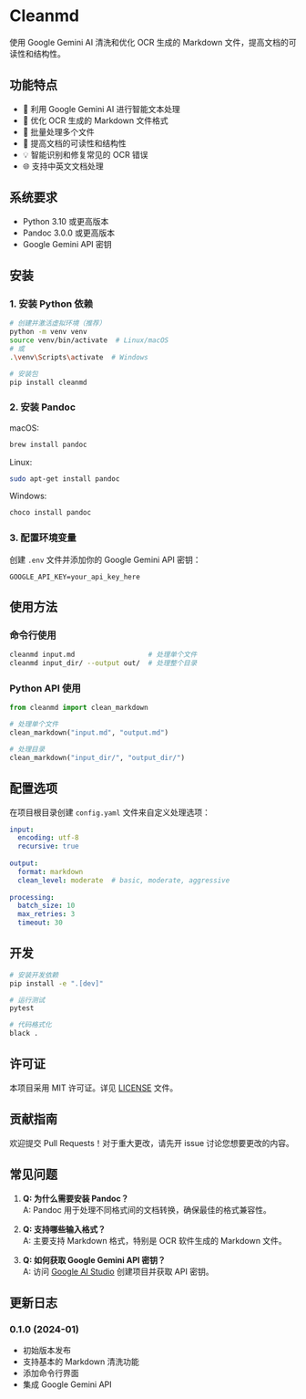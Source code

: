 # Cleanmd

使用 Google Gemini AI 清洗和优化 OCR 生成的 Markdown 文件，提高文档的可读性和结构性。

## 功能特点

- 🤖 利用 Google Gemini AI 进行智能文本处理
- 📝 优化 OCR 生成的 Markdown 文件格式
- 🔄 批量处理多个文件
- 🎯 提高文档的可读性和结构性
- 💡 智能识别和修复常见的 OCR 错误
- 🌐 支持中英文文档处理

## 系统要求

- Python 3.10 或更高版本
- Pandoc 3.0.0 或更高版本
- Google Gemini API 密钥

## 安装

### 1. 安装 Python 依赖

```bash
# 创建并激活虚拟环境（推荐）
python -m venv venv
source venv/bin/activate  # Linux/macOS
# 或
.\venv\Scripts\activate  # Windows

# 安装包
pip install cleanmd
```

### 2. 安装 Pandoc

macOS:
```bash
brew install pandoc
```

Linux:
```bash
sudo apt-get install pandoc
```

Windows:
```bash
choco install pandoc
```

### 3. 配置环境变量

创建 `.env` 文件并添加你的 Google Gemini API 密钥：

```env
GOOGLE_API_KEY=your_api_key_here
```

## 使用方法

### 命令行使用

```bash
cleanmd input.md                  # 处理单个文件
cleanmd input_dir/ --output out/  # 处理整个目录
```

### Python API 使用

```python
from cleanmd import clean_markdown

# 处理单个文件
clean_markdown("input.md", "output.md")

# 处理目录
clean_markdown("input_dir/", "output_dir/")
```

## 配置选项

在项目根目录创建 `config.yaml` 文件来自定义处理选项：

```yaml
input:
  encoding: utf-8
  recursive: true
  
output:
  format: markdown
  clean_level: moderate  # basic, moderate, aggressive
  
processing:
  batch_size: 10
  max_retries: 3
  timeout: 30
```

## 开发

```bash
# 安装开发依赖
pip install -e ".[dev]"

# 运行测试
pytest

# 代码格式化
black .
```

## 许可证

本项目采用 MIT 许可证。详见 [LICENSE](LICENSE) 文件。

## 贡献指南

欢迎提交 Pull Requests！对于重大更改，请先开 issue 讨论您想要更改的内容。

## 常见问题

1. **Q: 为什么需要安装 Pandoc？**  
   A: Pandoc 用于处理不同格式间的文档转换，确保最佳的格式兼容性。

2. **Q: 支持哪些输入格式？**  
   A: 主要支持 Markdown 格式，特别是 OCR 软件生成的 Markdown 文件。

3. **Q: 如何获取 Google Gemini API 密钥？**  
   A: 访问 [Google AI Studio](https://ai.google.dev/) 创建项目并获取 API 密钥。

## 更新日志

### 0.1.0 (2024-01)
- 初始版本发布
- 支持基本的 Markdown 清洗功能
- 添加命令行界面
- 集成 Google Gemini API 